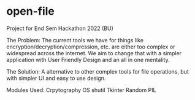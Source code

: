 # open-file
Project for End Sem Hackathon 2022 (BU)

The Problem:
The current tools we have for things like encryption/decryption/compression, etc. are either too complex or widespread across
the internet. We aim to change that with a simpler application with User Friendly Design and an all in one mentality.

The Solution:
A alternative to other complex tools for file operations, but with simpler UI and easy to use design.

Modules Used:
Crpytography
OS
shutil
Tkinter
Random
PIL
